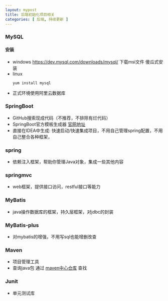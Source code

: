 ```yaml
---
layout: mypost
title: 后端初始化项目相关
categories: [ 后端, 持续更新 ]
---
```


### MySQL

#### 安装

- windows  https://dev.mysql.com/downloads/mysql/ 下载msi文件 傻瓜式安装
- linux
    ```
    yum install mysql
    ```
- 正式环境使用阿里云数据库

### SpringBoot

- GitHub搜索现成代码（不推荐，不排除有烂代码）
- SpringBoot官方模板生成器  [官网地址](https://start.spring.io/)
- 直接在IDEA中生成: 快速启动/快速集成项目，不用自己管理spring配置，不用自己整合各种框架，

### spring

- 依赖注入框架，帮助你管理Java对象，集成一些其他内容

### springmvc

- web框架，提供接口访问，restful接口等能力

### MyBatis

- java操作数据库的框架，持久层框架，对jdbc的封装

### MyBatis-plus

- 对mybatis的增强，不用写sql也能增删改查

### Maven

- 项目管理工具
- 查询java包 通过 [maven中心仓库](http://mvnrepository.com/) 查找

### Junit

- 单元测试库




